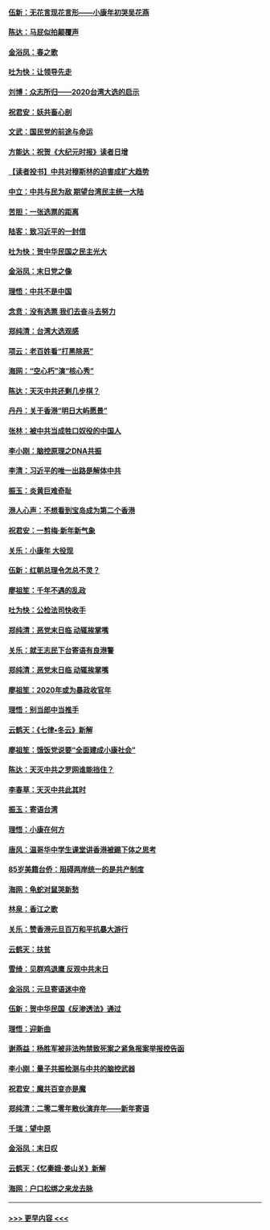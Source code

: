 #### [伍新：无花言现花言形——小康年初哭吴花燕](../pages/nsc993/n11800044.md?t=01180211) 
#### [陈达：马屁似拍颠覆声](../pages/nsc993/n11800010.md?t=01180211) 
#### [金浴凤：春之歌](../pages/nsc993/n11797687.md?t=01180211) 
#### [吐为快：让领导先走](../pages/nsc993/n11797512.md?t=01180211) 
#### [刘博：众志所归——2020台湾大选的启示](../pages/nsc993/n11796878.md?t=01180211) 
#### [祝君安：妖共畜心剖](../pages/nsc993/n11794273.md?t=01180211) 
#### [文武：国民党的前途与命运](../pages/nsc993/n11794198.md?t=01180211) 
#### [方能达：祝贺《大纪元时报》读者日增](../pages/nsc993/n11793807.md?t=01180211) 
#### [【读者投书】中共对穆斯林的迫害成扩大趋势](../pages/nsc993/n11791371.md?t=01180211) 
#### [中立：中共与民为敌 期望台湾民主统一大陆](../pages/nsc993/n11790392.md?t=01180211) 
#### [苦胆：一张选票的距离](../pages/nsc993/n11788914.md?t=01180211) 
#### [陆客：致习近平的一封信](../pages/nsc993/n11788867.md?t=01180211) 
#### [吐为快：贺中华民国之民主光大](../pages/nsc993/n11788618.md?t=01180211) 
#### [金浴凤：末日党之像](../pages/nsc993/n11787475.md?t=01180211) 
#### [理悟：中共不是中国](../pages/nsc993/n11787463.md?t=01180211) 
#### [念贲：没有选票  我们去奋斗去努力](../pages/nsc993/n11787398.md?t=01180211) 
#### [郑纯清：台湾大选观感](../pages/nsc993/n11786210.md?t=01180211) 
#### [项云：老百姓看“打黑除恶”](../pages/nsc993/n11785398.md?t=01180211) 
#### [海网：“空心朽”演“核心秀”](../pages/nsc993/n11783874.md?t=01180211) 
#### [陈达：天灭中共还剩几步棋？](../pages/nsc993/n11783719.md?t=01180211) 
#### [丹丹：关于香港“明日大屿愿景”](../pages/nsc993/n11783273.md?t=01180211) 
#### [张林：被中共当成牲口奴役的中国人](../pages/nsc993/n11782397.md?t=01180211) 
#### [李小刚：脑控原理之DNA共振](../pages/nsc993/n11780962.md?t=01180211) 
#### [李清：习近平的唯一出路是解体中共](../pages/nsc993/n11780866.md?t=01180211) 
#### [振玉：炎黄巨难奇耻](../pages/nsc993/n11779632.md?t=01180211) 
#### [港人心声：不想看到宝岛成为第二个香港](../pages/nsc993/n11778817.md?t=01180211) 
#### [祝君安：一剪梅‧新年新气象](../pages/nsc993/n11776340.md?t=01180211) 
#### [关乐：小康年 大役现](../pages/nsc993/n11774213.md?t=01180211) 
#### [伍新：红朝总理令怎总不灵？](../pages/nsc993/n11770813.md?t=01180211) 
#### [廖祖笙：千年不遇的乱政](../pages/nsc993/n11770373.md?t=01180211) 
#### [吐为快：公检法司快收手](../pages/nsc993/n11770359.md?t=01180211) 
#### [郑纯清：恶党末日临 动辄挨掌嘴](../pages/nsc993/n11769912.md?t=01180211) 
#### [关乐：就王志民下台寄语有良港警](../pages/nsc993/n11769903.md?t=01180211) 
#### [郑纯清：恶党末日临 动辄挨掌嘴](../pages/nsc993/n11769356.md?t=01180211) 
#### [廖祖笙：2020年或为暴政收官年](../pages/nsc993/n11768216.md?t=01180211) 
#### [理悟：别当郎中当推手](../pages/nsc993/n11768243.md?t=01180211) 
#### [云鹤天：《七律▪冬云》新解](../pages/nsc993/n11768204.md?t=01180211) 
#### [廖祖笙：饿饭党说要“全面建成小康社会”](../pages/nsc993/n11767482.md?t=01180211) 
#### [陈达：天灭中共之罗网谁能挡住？](../pages/nsc993/n11767465.md?t=01180211) 
#### [李春草：天灭中共此其时](../pages/nsc993/n11767452.md?t=01180211) 
#### [振玉：寄语台湾](../pages/nsc993/n11767432.md?t=01180211) 
#### [理悟：小康在何方](../pages/nsc993/n11767394.md?t=01180211) 
#### [唐风：温哥华中学生课堂讲香港被踢下体之思考](../pages/nsc993/n11766848.md?t=01180211) 
#### [85岁美籍台侨：阻碍两岸统一的是共产制度](../pages/nsc993/n11765043.md?t=01180211) 
#### [海网：龟蛇对鼠哭新愁](../pages/nsc993/n11764895.md?t=01180211) 
#### [林泉：香江之歌](../pages/nsc993/n11764415.md?t=01180211) 
#### [关乐：赞香港元旦百万和平抗暴大游行](../pages/nsc993/n11764382.md?t=01180211) 
#### [云鹤天：扶贫](../pages/nsc993/n11764245.md?t=01180211) 
#### [雪绮：见群鸡退鹰  反观中共末日](../pages/nsc993/n11762112.md?t=01180211) 
#### [金浴凤：元旦寄语迷中帝](../pages/nsc993/n11761788.md?t=01180211) 
#### [伍新：贺中华民国《反渗透法》通过](../pages/nsc993/n11761994.md?t=01180211) 
#### [理悟：迎新曲](../pages/nsc993/n11761152.md?t=01180211) 
#### [谢燕益：杨胜军被非法拘禁致死案之紧急报案举报控告函](../pages/nsc993/n11756134.md?t=01180211) 
#### [李小刚：量子共振检测与中共的脑控武器](../pages/nsc993/n11754518.md?t=01180211) 
#### [祝君安：魔共百变亦是魔](../pages/nsc993/n11754469.md?t=01180211) 
#### [郑纯清：二零二零年散伙演弃年——新年寄语](../pages/nsc993/n11754195.md?t=01180211) 
#### [千瑞：望中原](../pages/nsc993/n11754159.md?t=01180211) 
#### [金浴凤：末日叹](../pages/nsc993/n11752359.md?t=01180211) 
#### [云鹤天：《忆秦娥‧娄山关》新解](../pages/nsc993/n11752348.md?t=01180211) 
#### [海网：户口松绑之来龙去脉](../pages/nsc993/n11752328.md?t=01180211) 

----
#### [ >>> 更早内容 <<< ](../indexes/nsc993-earlier.md)
